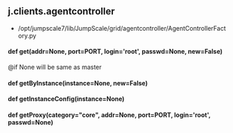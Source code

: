 ## j.clients.agentcontroller

- /opt/jumpscale7/lib/JumpScale/grid/agentcontroller/AgentControllerFactory.py

#### def get(addr=None, port=PORT, login='root', passwd=None, new=False) 

@if None will be same as master

#### def getByInstance(instance=None, new=False) 

#### def getInstanceConfig(instance=None) 

#### def getProxy(category="core", addr=None, port=PORT, login='root', passwd=None) 

